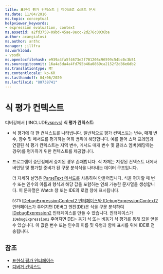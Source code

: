```yaml
---
title: 표현식 평가 컨텍스트 | 마이크로 소프트 문서
ms.date: 11/04/2016
ms.topic: conceptual
helpviewer_keywords:
- expression evaluation, context
ms.assetid: a2fd3758-09bd-45ae-8ecc-2d276c0036ba
author: acangialosi
ms.author: anthc
manager: jillfra
ms.workload:
- vssdk
ms.openlocfilehash: e939a4fa5f4673e2f701206c96599c54bc0c3b51
ms.sourcegitcommit: 16a4a5da4a4fd795b46a0869ca2152f2d36e6db2
ms.translationtype: MT
ms.contentlocale: ko-KR
ms.lasthandoff: 04/06/2020
ms.locfileid: "80738741"
---
```

# <a name="expression-evaluation-context"></a>식 평가 컨텍스트
디버깅에서 [!INCLUDE[vsprvs](../../code-quality/includes/vsprvs_md.md)] **식 평가 컨텍스트**:

- 식 평가에 대 한 컨텍스트를 나타냅니다. 일반적으로 평가 컨텍스트는 변수, 매개 변수, 함수 및 메서드를 평가하는 어휘 범위에 해당합니다. 예를 들어 스택 프레임과 연결된 식 평가 컨텍스트는 지역 변수, 메서드 매개 변수 및 클래스 멤버(해당하는 경우)를 평가하기 위한 컨텍스트를 제공합니다.

- 프로그램이 중단점에서 중지된 경우 존재합니다. 식 자체는 지정된 컨텍스트 내에서 바인딩 및 평가할 준비가 된 구문 분석식을 나타내는 데이터 구조입니다.

     더 자세히 설명은 [ParseText 메서드를](../../extensibility/debugger/reference/idebugexpressioncontext2-parsetext.md) 사용하여 만들어집니다. 식을 평가할 때 변수 또는 인수의 이름과 형식과 해당 값을 포함하는 인쇄 가능한 문자열을 생성합니다. 이 문자열은 Watch 창 또는 IDE의 로컬 창에 표시됩니다.

     `BSTR` [IDebugExpressionContext2 인터페이스와 IDebugExpressionContext2](../../extensibility/debugger/reference/idebugexpressioncontext2.md) 인터페이스가 주어지면 DE버그 엔진(DE)은 식을 구문 분석하여 [IDebugExpression2](../../extensibility/debugger/reference/idebugexpression2.md) 인터페이스를 만들 수 있습니다. 인터페이스가 `IDebugExpression2` 주어지면 DE는 동기 식 또는 비동기 식 평가를 통해 값을 얻을 수 있습니다. 이 값은 변수 또는 인수의 이름 및 유형과 함께 표시를 위해 IDE로 전송됩니다.

## <a name="see-also"></a>참조
- [표현식 평가 인터페이스](../../extensibility/debugger/reference/expression-evaluation-interfaces.md)
- [디버거 컨텍스트](../../extensibility/debugger/debugger-contexts.md)
